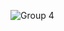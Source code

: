 ![Group 4](https://user-images.githubusercontent.com/54914152/115977175-9f5d0f00-a543-11eb-8d11-e13c6a9c5167.png)
